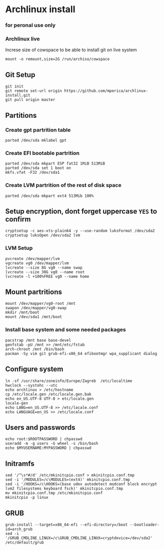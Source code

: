 # Archlinux install
### for peronal use only

### Archlinux live
Increse size of cowspace to be able to install git on live system
```
mount -o remount,size=2G /run/archiso/cowspace
```

## Git Setup
```
git init
git remote set-url origin https://github.com/mperica/archlinux-install.git
git pull origin master
```

## Partitions
### Create gpt partrition table
`parted /dev/sda mklabel gpt`
### Create EFI bootable partrition
```
parted /dev/sda mkpart ESP fat32 1MiB 513MiB
parted /dev/sda set 1 boot on
mkfs.vfat -F32 /dev/sda1
```

### Create LVM partrition of the rest of disk space
`parted /dev/sda mkpart ext4 513Mib 100%`


## Setup encryption, dont forget uppercase `YES` to confirm
```
cryptsetup -c aes-xts-plain64 -y --use-random luksFormat /dev/sda2
cryptsetup luksOpen /dev/sda2 lvm
```
### LVM Setup
```
pvcreate /dev/mapper/lvm
vgcreate vg0 /dev/mapper/lvm
lvcreate --size 8G vg0 --name swap
lvcreate --size 30G vg0 --name root
lvcreate -l +100%FREE vg0 --name home
```

## Mount partritions
```
mount /dev/mapper/vg0-root /mnt
swapon /dev/mapper/vg0-swap
mkdir /mnt/boot
mount /dev/sda1 /mnt/boot
```

### Install base system and some needed packages
```
pacstrap /mnt base base-devel
genfstab -pU /mnt >> /mnt/etc/fstab
arch-chroot /mnt /bin/bash
pacman -Sy vim git grub-efi-x86_64 efibootmgr wpa_supplicant dialog
```

## Configure system
```
ln -sf /usr/share/zoneinfo/Europe/Zagreb  /etc/localtime
hwclock --systohc --utc
echo archlinux > /etc/hostname
cp /etc/locale.gen /etc/locale.gen.bak
echo en_US.UTF-8 UTF-8 > etc/locale.gen
locale-gen
echo LANG=en_US.UTF-8 >> /etc/locale.conf
echo LANGUAGE=en_US >> /etc/locale.conf
```

## Users and passwords
```
echo root:$ROOTPASSWORD | chpasswd
useradd -m -g users -G wheel -s /bin/bash 
echo $MYUSERNAME:MYPASSWORD | chpasswd
```

## Initramfs
```
sed '/^\s*#/d' /etc/mkinitcpio.conf > mkinitcpio.conf.tmp
sed -i '/MODULES=/c\MODULES=(ext4)' mkinitcpio.conf.tmp 
sed -i '/HOOKS=/c\HOOKS=(base udev autodetect modconf block encrypt lvm2 filesystems keyboard fsck)' mkinitcpio.conf.tmp 
mv mkinitcpio.conf.tmp /etc/mkinitcpio.conf
mkinitcpio -p linux
```

## GRUB
```
grub-install --target=x86_64-efi --efi-directory=/boot --bootloader-id=arch_grub
sed -i '/GRUB_CMDLINE_LINUX=/c\GRUB_CMDLINE_LINUX=cryptdevice=/dev/sda2' /etc/default/grub
```
